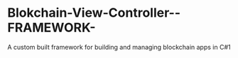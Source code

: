 # Blokchain-View-Controller--FRAMEWORK-
A custom built framework for building and managing blockchain apps in C#1
